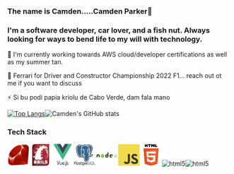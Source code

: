 ### The name is Camden.....Camden Parker👋 

<!--
**camdencparker/camdencparker** is a ✨ _special_ ✨ repository because its `README.md` (this file) appears on your GitHub profile.

Here are some ideas to get you started:

- 🔭 I’m currently working on ...
- 🌱 I’m currently learning ...
- 👯 I’m looking to collaborate on ...
- 🤔 I’m looking for help with ...
- 💬 Ask me about ...
- 📫 How to reach me: ...
- 😄 Pronouns: ...
- ⚡ Fun fact: ...
-->

### I'm a software developer, car lover, and a fish nut. Always looking for ways to bend life to my will with technology.

🔭 I'm currently working towards AWS cloud/developer certifications as well as my summer tan.

💬 Ferrari for Driver and Constructor Championship 2022 F1... reach out ot me if you want to discuss

⚡ Si bu podi papia kriolu de Cabo Verde, dam fala mano

[![Top Langs](https://github-readme-stats.vercel.app/api/top-langs/?username=camdencparker&layout=compact&theme=tokyonight)](https://github.com/camdencparker/github-readme-stats)![Camden's GitHub stats](https://github-readme-stats.vercel.app/api?username=camdencparker&show_icons=true&theme=tokyonight)

### Tech Stack
<img src="https://raw.githubusercontent.com/devicons/devicon/master/icons/ruby/ruby-original.svg" alt="ruby" width="50" height="50" style="max-width: 100%;"><img src="https://raw.githubusercontent.com/devicons/devicon/master/icons/rails/rails-original-wordmark.svg" alt="rails" width="50" height="50" style="max-width: 100%;"><img src="https://raw.githubusercontent.com/devicons/devicon/master/icons/vuejs/vuejs-original-wordmark.svg" alt="vuejs" width="50" height="50" style="max-width: 100%;"><img src="https://raw.githubusercontent.com/devicons/devicon/master/icons/postgresql/postgresql-original-wordmark.svg" alt="postgresql" width="50" height="50" style="max-width: 100%;"><img src="https://raw.githubusercontent.com/devicons/devicon/master/icons/nodejs/nodejs-original-wordmark.svg" alt="nodejs" width="50" height="50" style="max-width: 100%;"><img src="https://raw.githubusercontent.com/devicons/devicon/master/icons/javascript/javascript-original.svg" alt="javascript" width="50" height="50" style="max-width: 100%;"><img src="https://raw.githubusercontent.com/devicons/devicon/master/icons/html5/html5-original-wordmark.svg" alt="html5" width="50" height="50" style="max-width: 100%;"><img src="https://cdn.jsdelivr.net/gh/devicons/devicon/icons/react/react-original-wordmark.svg" alt="html5" width="50" height="50" style="max-width: 100%;"/><img src="https://cdn.jsdelivr.net/gh/devicons/devicon/icons/slack/slack-original.svg" alt="html5" width="50" height="50" style="max-width: 100%;"/>

